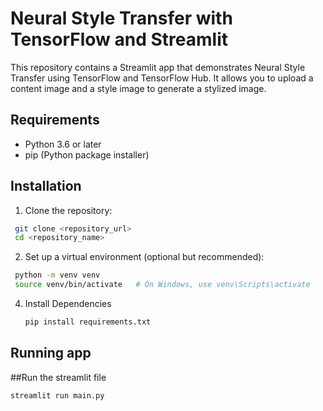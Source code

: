 # Neural Style Transfer with TensorFlow and Streamlit

This repository contains a Streamlit app that demonstrates Neural Style Transfer using TensorFlow and TensorFlow Hub. It allows you to upload a content image and a style image to generate a stylized image.

## Requirements

- Python 3.6 or later
- pip (Python package installer)

## Installation

1. Clone the repository:
  ```bash
   git clone <repository_url>
   cd <repository_name>
  ```

2. Set up a virtual environment (optional but recommended):

  ```bash
   python -m venv venv
   source venv/bin/activate   # On Windows, use venv\Scripts\activate
   ```

4. Install Dependencies
   ```bash
   pip install requirements.txt
   ```

## Running app

##Run the streamlit file
   ```bash
   streamlit run main.py
   ```
